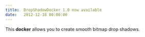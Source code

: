 ```yaml
---
title:  DropShadowDocker 1.0 now available
date:   2012-12-18 00:00:00
---
```


This **docker** allows you to create smooth bitmap drop shadows.
